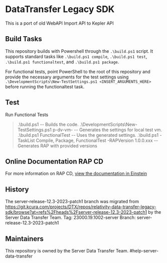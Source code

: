 # DataTransfer Legacy SDK

This is a port of old WebAPI Import API to Kepler API



## Build Tasks

This repository builds with Powershell through the `.\build.ps1` script. 
It supports standard tasks like `.\build.ps1 compile`, `.\build.ps1 test`, `.\build.ps1 functionaltest`, and `.\build.ps1 package`.

For functional tests, point PowerShell to the root of this repository and provide the necessary arguments for the test settings using `.\DevelopmentScripts\New-TestSettings.ps1 <INSERT_ARGUMENTS_HERE>` before running the functionaltest task.


## Test

Run Functional Tests
> .\build.ps1 -- Builds the code.
> .\DevelopmentScripts\New-TestSettings.ps1 p-dv-vm-<currentVm> -- Generates the settings for local test vm.
> .\build.ps1 FunctionalTest -- Uses the generated settings.
> .\build.ps1 -TaskList Compile, Package, FunctionalTest -RAPVersion 1.0.0.xxx -- Generates RAP with provided versions 


## Online Documentation RAP CD

For more information on RAP CD, [view the documentation in Einstein](https://einstein.kcura.com/x/hRkFCQ)

## History

The server-release-12.3-2023-patch1 branch was migrated from https://git.kcura.com/projects/DTX/repos/relativity-data-transfer-legacy-sdk/browse?at=refs%2Fheads%2Fserver-release-12.3-2023-patch1 by the Server Data Transfer Team. 
Tag: 23000.19.1002-server
Branch: server-release-12.3-2023-patch1

## Maintainers

This repository is owned by the Server Data Transfer Team. 
#help-server-data-transfer